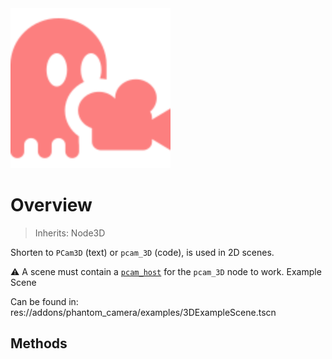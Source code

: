 <img src="../assets/phantom-camera-3D.svg" height="256" width="256"/>

# Overview

> Inherits: Node3D

Shorten to `PCam3D` (text) or `pcam_3D` (code), is used in 2D scenes.

⚠️ A scene must contain a [`pcam_host`](https://github.com/ramokz/phantom-camera/wiki/PhantomCameraHost) for the `pcam_3D` node to work.
Example Scene

Can be found in: res://addons/phantom_camera/examples/3DExampleScene.tscn


## Methods

<!--@include: ./parts/phantom-camera-methods.md-->